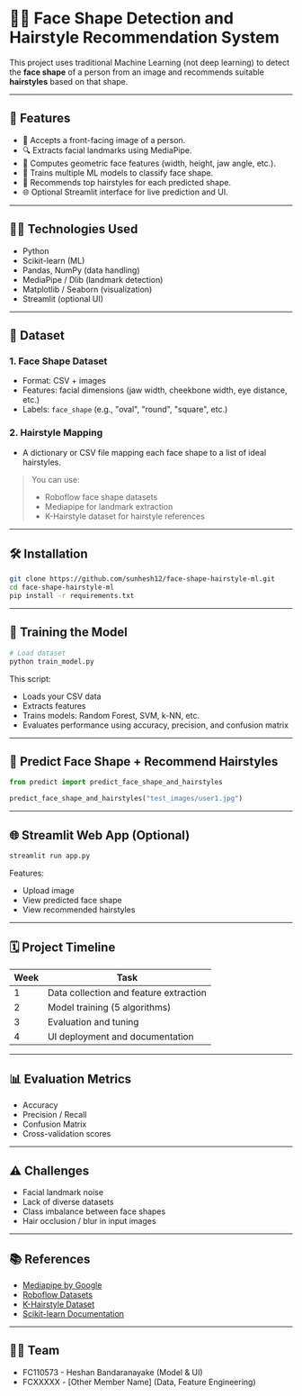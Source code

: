 # 👤💇 Face Shape Detection and Hairstyle Recommendation System

This project uses traditional Machine Learning (not deep learning) to detect the **face shape** of a person from an image and recommends suitable **hairstyles** based on that shape.

---

## 🚀 Features

- 📸 Accepts a front-facing image of a person.
- 🔍 Extracts facial landmarks using MediaPipe.
- 📐 Computes geometric face features (width, height, jaw angle, etc.).
- 🧠 Trains multiple ML models to classify face shape.
- 💇 Recommends top hairstyles for each predicted shape.
- 🌐 Optional Streamlit interface for live prediction and UI.

---

## 🧑‍💻 Technologies Used

- Python
- Scikit-learn (ML)
- Pandas, NumPy (data handling)
- MediaPipe / Dlib (landmark detection)
- Matplotlib / Seaborn (visualization)
- Streamlit (optional UI)

---

## 📁 Dataset

### 1. Face Shape Dataset
- Format: CSV + images
- Features: facial dimensions (jaw width, cheekbone width, eye distance, etc.)
- Labels: `face_shape` (e.g., "oval", "round", "square", etc.)

### 2. Hairstyle Mapping
- A dictionary or CSV file mapping each face shape to a list of ideal hairstyles.

> You can use:
> - Roboflow face shape datasets  
> - Mediapipe for landmark extraction  
> - K-Hairstyle dataset for hairstyle references

---

## 🛠️ Installation

```bash
git clone https://github.com/sunhesh12/face-shape-hairstyle-ml.git
cd face-shape-hairstyle-ml
pip install -r requirements.txt
````

---

## 🧪 Training the Model

```python
# Load dataset
python train_model.py
```

This script:

* Loads your CSV data
* Extracts features
* Trains models: Random Forest, SVM, k-NN, etc.
* Evaluates performance using accuracy, precision, and confusion matrix

---

## 🧠 Predict Face Shape + Recommend Hairstyles

```python
from predict import predict_face_shape_and_hairstyles

predict_face_shape_and_hairstyles("test_images/user1.jpg")
```

---

## 🌐 Streamlit Web App (Optional)

```bash
streamlit run app.py
```

Features:

* Upload image
* View predicted face shape
* View recommended hairstyles

---

## 🗓️ Project Timeline

| Week | Task                                   |
| ---- | -------------------------------------- |
| 1    | Data collection and feature extraction |
| 2    | Model training (5 algorithms)          |
| 3    | Evaluation and tuning                  |
| 4    | UI deployment and documentation        |

---

## 📊 Evaluation Metrics

* Accuracy
* Precision / Recall
* Confusion Matrix
* Cross-validation scores

---

## ⚠️ Challenges

* Facial landmark noise
* Lack of diverse datasets
* Class imbalance between face shapes
* Hair occlusion / blur in input images

---

## 📚 References

* [Mediapipe by Google](https://google.github.io/mediapipe/)
* [Roboflow Datasets](https://roboflow.com/)
* [K-Hairstyle Dataset](https://github.com/khairstyle-dataset)
* [Scikit-learn Documentation](https://scikit-learn.org/)

---

## 👨‍🎓 Team

* FC110573 - Heshan Bandaranayake (Model & UI)
* FCXXXXX - \[Other Member Name] (Data, Feature Engineering)

```
